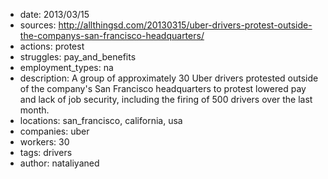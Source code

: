 - date: 2013/03/15
- sources: http://allthingsd.com/20130315/uber-drivers-protest-outside-the-companys-san-francisco-headquarters/
- actions: protest
- struggles: pay_and_benefits
- employment_types: na
- description: A group of approximately 30 Uber drivers protested outside of the company's San Francisco headquarters to protest lowered pay and lack of job security, including the firing of 500 drivers over the last month. 
- locations: san_francisco, california, usa
- companies: uber
- workers: 30
- tags: drivers
- author: nataliyaned
